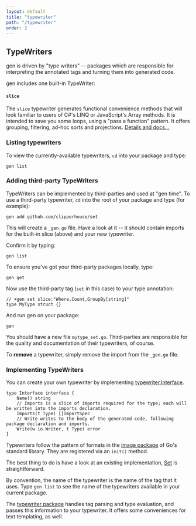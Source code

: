 ```yaml
---
layout: default
title: "typewriter"
path: "/typewriter"
order: 2
---
```


## TypeWriters

gen is driven by "type writers" -- packages which are responsible for interpreting the annotated tags and turning them into generated code.

gen includes one built-in TypeWriter:

#### `slice`

The `slice` typewriter generates functional convenience methods that will look familiar to users of C#'s LINQ or JavaScript's Array methods. It is intended to save you some loops, using a "pass a function" pattern. It offers grouping, filtering, ad-hoc sorts and projections. [Details and docs...](../slice)

### Listing typewriters

To view the currently-available typewriters, `cd` into your package and type:

	gen list

### Adding third-party TypeWriters

TypeWriters can be implemented by third-parties and used at "gen time". To use a third-party typewriter, `cd` into the root of your package and type (for example):

	gen add github.com/clipperhouse/set

This will create a `_gen.go` file. Have a look at it -- it should contain imports for the built-in slice (above) and your new typewriter.

Confirm it by typing:

	gen list

To ensure you've got your third-party packages locally, type:

	gen get

Now use the third-party tag (`set` in this case) to your type annotation:

	// +gen set slice:"Where,Count,GroupBy[string]"
	type MyType struct {}

And run gen on your package:

	gen

You should have a new file `mytype_set.go`. Third-parties are responsible for the quality and documentation of their typewriters, of course.

To **remove** a typewriter, simply remove the import from the `_gen.go` file.

### Implementing TypeWriters

You can create your own typewriter by implementing [typewriter.Interface](http://godoc.org/github.com/clipperhouse/typewriter#Interface).

	type Interface interface {
		Name() string
		// Imports is a slice of imports required for the type; each will be written into the imports declaration.
		Imports(t Type) []ImportSpec
		// Write writes to the body of the generated code, following package declaration and imports.
		Write(w io.Writer, t Type) error
	}

Typewriters follow the pattern of formats in the [image package](http://blog.golang.org/go-image-package#TOC_5.) of Go's standard library. They are registered via an `init()` method.

The best thing to do is have a look at an existing implementation, [Set](https://github.com/clipperhouse/set) is straightforward.

By convention, the name of the typewriter is the name of the tag that it uses. Type `gen list` to see the name of the typewriters available in your current package.

The [typewriter package](https://github.com/clipperhouse/typewriter) handles tag parsing and type evaluation, and passes this information to your typewriter. It offers some conveniences for text templating, as well.

